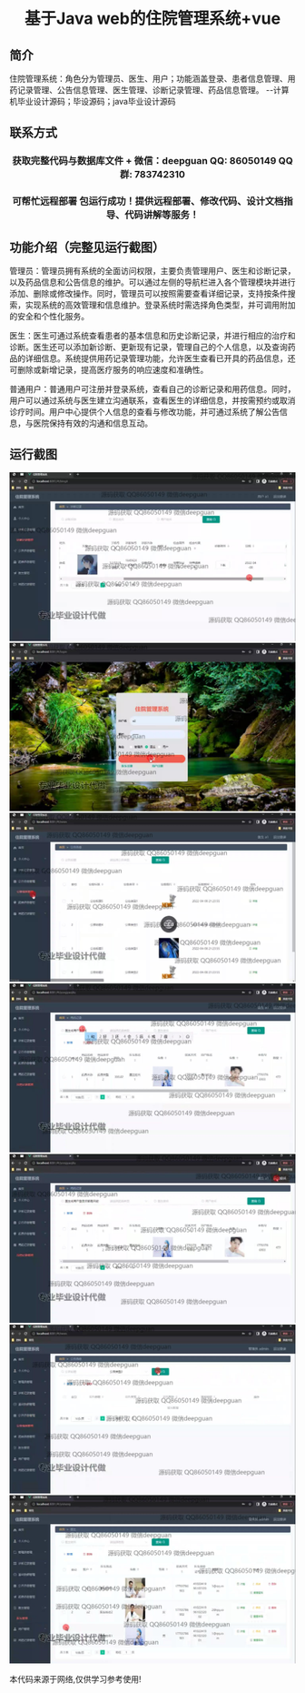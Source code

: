 <p><h1 align="center">基于Java web的住院管理系统+vue</h1></p>

## 简介
住院管理系统：角色分为管理员、医生、用户；功能涵盖登录、患者信息管理、用药记录管理、公告信息管理、医生管理、诊断记录管理、药品信息管理。    --计算机毕业设计源码；毕设源码；java毕业设计源码


## 联系方式
<p><h3 align="center">获取完整代码与数据库文件 + 微信：deepguan QQ: 86050149 QQ群: 783742310</h3></p>
<p><h3 align="center">可帮忙远程部署 包运行成功！提供远程部署、修改代码、设计文档指导、代码讲解等服务！</h3></p>

## 功能介绍（完整见运行截图）
管理员：管理员拥有系统的全面访问权限，主要负责管理用户、医生和诊断记录，以及药品信息和公告信息的维护。可以通过左侧的导航栏进入各个管理模块并进行添加、删除或修改操作。同时，管理员可以按照需要查看详细记录，支持按条件搜索，实现系统的高效管理和信息维护。登录系统时需选择角色类型，并可调用附加的安全和个性化服务。

医生：医生可通过系统查看患者的基本信息和历史诊断记录，并进行相应的治疗和诊断。医生还可以添加新诊断、更新现有记录，管理自己的个人信息，以及查询药品的详细信息。系统提供用药记录管理功能，允许医生查看已开具的药品信息，还可删除或新增记录，提高医疗服务的响应速度和准确性。

普通用户：普通用户可注册并登录系统，查看自己的诊断记录和用药信息。同时，用户可以通过系统与医生建立沟通联系，查看医生的详细信息，并按需预约或取消诊疗时间。用户中心提供个人信息的查看与修改功能，并可通过系统了解公告信息，与医院保持有效的沟通和信息互动。


## 运行截图
![](img/001.jpg)
![](img/002.jpg)
![](img/003.jpg)
![](img/004.jpg)
![](img/005.jpg)
![](img/006.jpg)
![](img/007.jpg)

<p>本代码来源于网络,仅供学习参考使用!</p>
